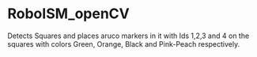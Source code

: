 # RoboISM_openCV
Detects Squares and places aruco markers in it with Ids 1,2,3 and 4 on the squares with colors Green, Orange, Black and Pink-Peach respectively.
